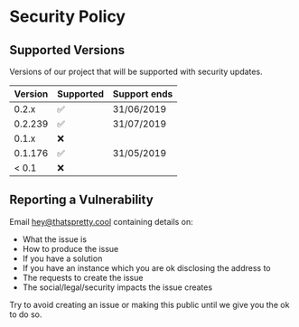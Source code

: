 # Security Policy

## Supported Versions

Versions of our project that will be supported with security updates.

| Version | Supported          | Support ends |
| ------- | ------------------ | ------------ |
| 0.2.x   | :white_check_mark: | 31/06/2019   |
| 0.2.239 | :white_check_mark: | 31/07/2019   |
| 0.1.x   | :x:                |              |
| 0.1.176 | :white_check_mark: | 31/05/2019   |
| < 0.1   | :x:                |              |

## Reporting a Vulnerability

Email [hey@thatspretty.cool](mailto:hey@thatspretty.cool) containing details on:
- What the issue is
- How to produce the issue
- If you have a solution
- If you have an instance which you are ok disclosing the address to
- The requests to create the issue
- The social/legal/security impacts the issue creates

Try to avoid creating an issue or making this public until we give you the ok to do so.

